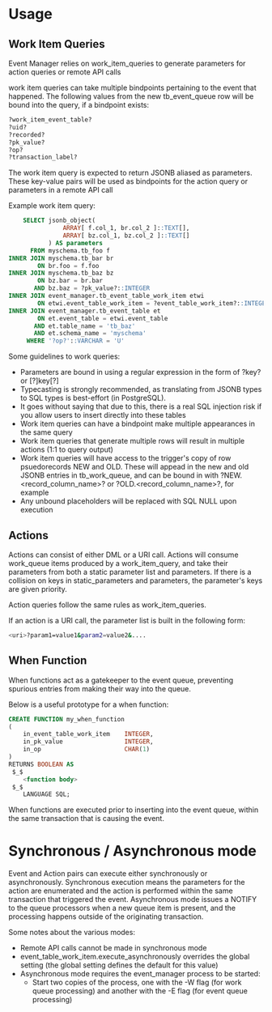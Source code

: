 # Usage

## Work Item Queries
Event Manager relies on work_item_queries to generate parameters for action queries or remote API calls

work item queries can take multiple bindpoints pertaining to the event that happened.
The following values from the new tb_event_queue row will be bound into the query, if a bindpoint exists:

```bash
?work_item_event_table?
?uid?
?recorded?
?pk_value?
?op?
?transaction_label?
```

The work item query is expected to return JSONB aliased as parameters. These key-value pairs will be used as bindpoints for the action query or parameters in a remote API call

Example work item query:

```sql
    SELECT jsonb_object(
               ARRAY[ f.col_1, br.col_2 ]::TEXT[],
               ARRAY[ bz.col_1, bz.col_2 ]::TEXT[]
           ) AS parameters
      FROM myschema.tb_foo f
INNER JOIN myschema.tb_bar br
        ON br.foo = f.foo
INNER JOIN myschema.tb_baz bz
        ON bz.bar = br.bar
       AND bz.baz = ?pk_value?::INTEGER
INNER JOIN event_manager.tb_event_table_work_item etwi
        ON etwi.event_table_work_item = ?event_table_work_item?::INTEGER
INNER JOIN event_manager.tb_event_table et
        ON et.event_table = etwi.event_table
       AND et.table_name = 'tb_baz'
       AND et.schema_name = 'myschema'
     WHERE '?op?'::VARCHAR = 'U'
```

Some guidelines to work queries:

* Parameters are bound in using a regular expression in the form of \?key\? or [?]key[?]
* Typecasting is strongly recommended, as translating from JSONB types to SQL types is best-effort (in PostgreSQL).
* It goes without saying that due to this, there is a real SQL injection risk if you allow users to insert directly into these tables
* Work item queries can have a bindpoint make multiple appearances in the same query
* Work item queries that generate multiple rows will result in multiple actions (1:1 to query output)
* Work item queries will have access to the trigger's copy of row psuedorecords NEW and OLD. These will appead in the new and old JSONB entries in tb_work_queue, and can be bound in with ?NEW.<record_column_name>? or ?OLD.<record_column_name>?, for example
* Any unbound placeholders will be replaced with SQL NULL upon execution

## Actions

Actions can consist of either DML or a URI call.
Actions will consume work_queue items produced by a work_item_query, and take their parameters from both a static parameter list and parameters.
If there is a collision on keys in static_parameters and parameters, the parameter's keys are given priority.

Action queries follow the same rules as work_item_queries.

If an action is a URI call, the parameter list is built in the following form:
```bash
<uri>?param1=value1&param2=value2&....
```

## When Function

When functions act as a gatekeeper to the event queue, preventing spurious entries from making their way into the queue.

Below is a useful prototype for a when function:

```sql
CREATE FUNCTION my_when_function
(
    in_event_table_work_item    INTEGER,
    in_pk_value                 INTEGER,
    in_op                       CHAR(1)
)
RETURNS BOOLEAN AS
 $_$
    <function body>
 $_$
    LANGUAGE SQL;
```

When functions are executed prior to inserting into the event queue, within the same transaction that is causing the event.

# Synchronous / Asynchronous mode

Event and Action pairs can execute either synchronously or asynchronously. Synchronous execution means the parameters for the action are enumerated and the action is performed within the same transaction that triggered the event. Asynchronous mode issues a NOTIFY to the queue processors when a new queue item is present, and the processing happens outside of the originating transaction.

Some notes about the various modes:

* Remote API calls cannot be made in synchronous mode
* event_table_work_item.execute_asynchronously overrides the global setting (the global setting defines the default for this value)
* Asynchronous mode requires the event_manager process to be started:
  * Start two copies of the process, one with the -W flag (for work queue processing) and another with the -E flag (for event queue processing)
